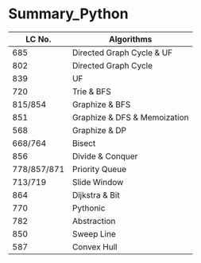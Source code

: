 # Summary_Python
| LC No.      | Algorithms                   |
|-------------|------------------------------|
| 685         | Directed Graph Cycle & UF    |
| 802         | Directed Graph Cycle         |
| 839         | UF                           |
| 720         | Trie & BFS                   |
| 815/854     | Graphize & BFS               |
| 851         | Graphize & DFS & Memoization |
| 568         | Graphize & DP                |
| 668/764     | Bisect                       |
| 856         | Divide & Conquer             |
| 778/857/871 | Priority Queue               |
| 713/719     | Slide Window                 |
| 864         | Dijkstra & Bit               |
| 770         | Pythonic                     |
| 782         | Abstraction                  |
| 850         | Sweep Line                   |
| 587         | Convex Hull                  |